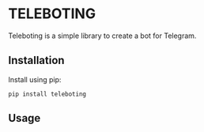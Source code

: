 TELEBOTING
==========

Teleboting is a simple library to create a bot for Telegram.

Installation
------------

Install using pip:

    pip install teleboting

Usage
-----
